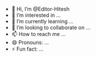 - 👋 Hi, I’m @Editor-Hitesh
- 👀 I’m interested in ...
- 🌱 I’m currently learning ...
- 💞️ I’m looking to collaborate on ...
- 📫 How to reach me ...
- 😄 Pronouns: ...
- ⚡ Fun fact: ...

<!---
Editor-Hitesh/Editor-Hitesh is a ✨ special ✨ repository because its `README.md` (this file) appears on your GitHub profile.
You can click the Preview link to take a look at your changes.
--->
